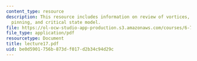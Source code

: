 ```yaml
---
content_type: resource
description: This resource includes information on review of vortices, flux flow,
  pinning, and critical state model.
file: https://ol-ocw-studio-app-production.s3.amazonaws.com/courses/6-763-applied-superconductivity-fall-2005/be0d5901756b873df017d2b34c94d29c_lecture17.pdf
file_type: application/pdf
resourcetype: Document
title: lecture17.pdf
uid: be0d5901-756b-873d-f017-d2b34c94d29c
---
```

